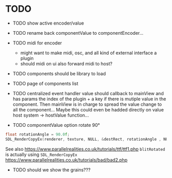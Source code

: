 # TODO

- TODO show active encoder/value

- TODO rename back componentValue to componentEncoder...

- TODO midi for encoder
    - might want to make midi, osc, and all kind of external interface a plugin
    - should midi on ui also forward midi to host?

- TODO components should be library to load

- TODO page of components list

- TODO centralized event handler
  value should callback to mainView and has params the index of the plugin +  a key if there is mutiple value in the component. Then mainView is in charge to spread the value change to all the component... Maybe this could  even be hadded directly on value host system -> hostValue function...

- TODO componentValue option rotate 90°

```cpp
float rotationAngle = 90.0f;
SDL_RenderCopyEx(renderer, texture, NULL, &destRect, rotationAngle , NULL, SDL_FLIP_NONE);
```

See also https://www.parallelrealities.co.uk/tutorials/ttf/ttf1.php
`blitRotated` is actually using `SDL_RenderCopyEx` https://www.parallelrealities.co.uk/tutorials/bad/bad2.php

- TODO should we show the grains???